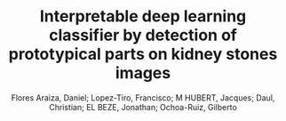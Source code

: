 ---
paperId: 28
author: Flores Araiza, Daniel; Lopez-Tiro, Francisco; M HUBERT, Jacques; Daul, Christian; EL BEZE, Jonathan; Ochoa-Ruiz, Gilberto  
publicationauthor: Flores Araiza, D. et al.
title: Interpretable deep learning classifier by detection of prototypical parts on kidney stones images
pdf: 28_camera_ready.pdf
poster: 28_poster.png
pitch:
type: Poster
topic: Medical Images
category: Extended Abstract
link: https://research.latinxinai.org/papers/cvpr/2022/pdf/28_camera_ready.pdf
conference: cvpr
year: 2022
tags: cvpr-2022-ea
location: Virtual
---
